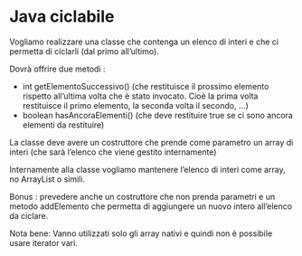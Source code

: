 # Java ciclabile

Vogliamo realizzare una classe che contenga un elenco di interi e che ci permetta di ciclarli (dal primo all’ultimo).

Dovrà offrire due metodi :

- int getElementoSuccessivo() (che restituisce il prossimo elemento rispetto all’ultima volta che è stato invocato. Cioè la prima volta restituisce il primo elemento, la seconda volta il secondo, …)
- boolean hasAncoraElementi() (che deve restituire true se ci sono ancora elementi da restituire)

La classe deve avere un costruttore che prende come parametro un array di interi (che sarà l’elenco che viene gestito internamente)

Internamente alla classe vogliamo mantenere l’elenco di interi come array, no ArrayList o simili.

Bonus :
prevedere anche un costruttore che non prenda parametri e un metodo addElemento che permetta di aggiungere un nuovo intero all’elenco da ciclare.

Nota bene:
Vanno utilizzati solo gli array nativi e quindi non è possibile usare iterator vari.

